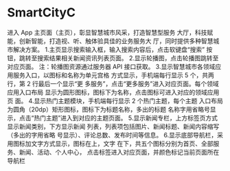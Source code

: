 # SmartCityC
进入 App 主页面（主页），彰显智慧城市风采，打造智慧型服务
大厅，科技赋能，创新智能，打造视、听、触体验具佳的业务服务大
厅，同时提供多种智慧城市解决方案。
1.主页显示搜索输入框，输入搜索内容后，点击软键盘“搜索”
按钮，跳转至搜索结果相关新闻资讯列表页面。
2.显示轮播图，点击轮播图跳转至对应页面。
注：轮播图资源通过服务器 API 接口获取。
3.显示智慧城市各领域应用服务入口，以图标和名称为单元宫格
方式显示，手机端每行显示 5 个，共两行，第 2 行最后一个显示“更
多服务”，点击“更多服务”进入对应页面。每个领域应用入口布局
显示为圆形图标，图标下为名称，点击图标可进入对应的领域应用页
面。
4.显示热门主题模块，手机端每行显示 2 个热门主题，每个主题
入口布局为圆角（20dp）矩形图标，图标下为标题名称，多出的标题
名称字用省略号显示，点击“热门主题”进入到对应的主题页面。
5.显示新闻专栏，上方标签页方式显示新闻类别，下方显示新闻
列表，列表项包括图片、新闻标题、新闻内容缩写（多出的字用省略
号显示）、评论总数、发布时间等信息。
6.显示底部导航栏，采用图标加文字方式显示，图标在上，文字
在下，共五个图标分别为首页、全部服务、新闻、活动、个人中心，
点击标签进入对应页面，并颜色标记当前页面所在导航栏
